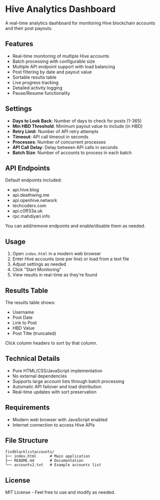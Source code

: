 # Hive Analytics Dashboard

A real-time analytics dashboard for monitoring Hive blockchain accounts and their post payouts.

## Features

- Real-time monitoring of multiple Hive accounts
- Batch processing with configurable size
- Multiple API endpoint support with load balancing
- Post filtering by date and payout value
- Sortable results table
- Live progress tracking
- Detailed activity logging
- Pause/Resume functionality

## Settings

- **Days to Look Back**: Number of days to check for posts (1-365)
- **Min HBD Threshold**: Minimum payout value to include (in HBD)
- **Retry Limit**: Number of API retry attempts
- **Timeout**: API call timeout in seconds
- **Processes**: Number of concurrent processes
- **API Call Delay**: Delay between API calls in seconds
- **Batch Size**: Number of accounts to process in each batch

## API Endpoints

Default endpoints included:
- api.hive.blog
- api.deathwing.me
- api.openhive.network
- techcoderx.com
- api.c0ff33a.uk
- rpc.mahdiyari.info

You can add/remove endpoints and enable/disable them as needed.

## Usage

1. Open `index.html` in a modern web browser
2. Enter Hive accounts (one per line) or load from a text file
3. Adjust settings as needed
4. Click "Start Monitoring"
5. View results in real-time as they're found

## Results Table

The results table shows:
- Username
- Post Date
- Link to Post
- HBD Value
- Post Title (truncated)

Click column headers to sort by that column.

## Technical Details

- Pure HTML/CSS/JavaScript implementation
- No external dependencies
- Supports large account lists through batch processing
- Automatic API failover and load distribution
- Real-time updates with sort preservation

## Requirements

- Modern web browser with JavaScript enabled
- Internet connection to access Hive APIs

## File Structure

```
findblacklistaccounts/
├── index.html      # Main application
├── README.md       # Documentation
└── accounts2.txt   # Example accounts list
```

## License

MIT License - Feel free to use and modify as needed.
